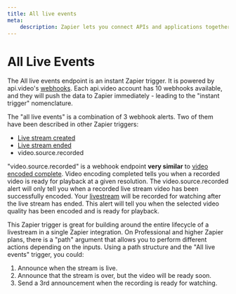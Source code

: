 ```yaml
---
title: All live events
meta:
    description: Zapier lets you connect APIs and applications together without coding. The all live events Zapier trigger is a combination of 3 alerts - live stream created, live stream ended, and video source recorded.
---
```


# All Live Events

The All live events endpoint is an instant Zapier trigger. It is powered by api.video's [webhooks](/reference/api/Webhooks#list-all-webhooks). Each api.video account has 10 webhooks available, and they will push the data to Zapier immediately - leading to the "instant trigger" nomenclature.

The "all live events" is a combination of 3 webhook alerts. Two of them have been described in other Zapier triggers:

* [Live stream created](/sdks/nocode/live-stream-started.md)
* [Live stream ended](/sdks/nocode/live-stream-ended.md)
* video.source.recorded

"video.source.recorded" is a webhook endpoint **very similar** to [video encoded complete](/sdks/nocode/video-encoding-completed).  Video encoding completed tells you when a recorded video is ready for playback at a given resolution. The video.source.recorded alert will only tell you when a recorded live stream video has been successfully encoded. Your [livestream](/reference/api/Live-Streams#create-live-stream) will be recorded for watching after the live stream has ended. This alert will tell you when the selected video quality has been encoded and is ready for playback.

This Zapier trigger is great for building around the entire lifecycle of a livestream in a single Zapier integration. On Professional and higher Zapier plans, there is a "path" argument that allows you to perform different actions depending on the inputs. Using a path structure and the "All live events" trigger, you could:

1. Announce when the stream is live.
2. Announce that the stream is over, but the video will be ready soon.
3. Send a 3rd announcement when the recording is ready for watching.

